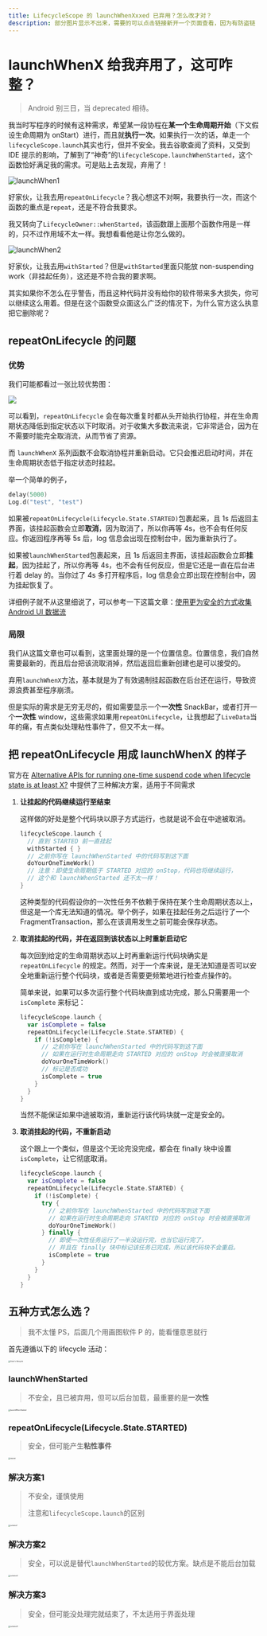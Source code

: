 ```yaml
---
title: LifecycleScope 的 launchWhenXxxed 已弃用？怎么改才对？
description: 部分图片显示不出来，需要的可以点击链接新开一个页面查看，因为有防盗链
---
```

# launchWhenX 给我弃用了，这可咋整？

> Android 别三日，当 deprecated 相待。

我当时写程序的时候有这种需求，希望某一段协程在**某一个生命周期开始**（下文假设生命周期为 onStart）进行，而且就**执行一次**。如果执行一次的话，单走一个`lifecycleScope.launch`其实也行，但并不安全。我去谷歌查阅了资料，又受到 IDE 提示的影响，了解到了“神奇”的`lifecycleScope.launchWhenStarted`，这个函数恰好满足我的需求。可是贴上去发现，弃用了！

![launchWhen1](https://p9-juejin.byteimg.com/tos-cn-i-k3u1fbpfcp/d7a15f04750d4be1988b5644fb61a223~tplv-k3u1fbpfcp-zoom-in-crop-mark:1512:0:0:0.awebp?)

好家伙，让我去用`repeatOnLifecycle`？我心想这不对啊，我要执行一次，而这个函数的重点是`repeat`，还是不符合我要求。

我又转向了`LifecycleOwner::whenStarted`，该函数跟上面那个函数作用是一样的，只不过作用域不太一样。我想看看他是让你怎么做的。

![launchWhen2](https://p1-juejin.byteimg.com/tos-cn-i-k3u1fbpfcp/8e8b0d495a234315bd77f58abae8bd24~tplv-k3u1fbpfcp-zoom-in-crop-mark:1512:0:0:0.awebp?)

好家伙，让我去用`withStarted`？但是`withStarted`里面只能放 non-suspending work（非挂起任务），这还是不符合我的要求啊。

其实如果你不怎么在乎警告，而且这种代码并没有给你的软件带来多大损失，你可以继续这么用着。但是在这个函数受众面这么广泛的情况下，为什么官方这么执意把它删除呢？

## repeatOnLifecycle 的问题

### 优势

我们可能都看过一张比较优势图：

![](https://miro.medium.com/v2/resize:fit:1400/0*pDKnvDJ9FzaCgXCd)

可以看到，`repeatOnLifecycle` 会在每次重复时都从头开始执行协程，并在生命周期状态降低到指定状态以下时取消。对于收集大多数流来说，它非常适合，因为在不需要时能完全取消流，从而节省了资源。

而 `launchWhenX` 系列函数不会取消协程并重新启动。它只会推迟启动时间，并在生命周期状态低于指定状态时挂起。

举一个简单的例子，

```kotlin
delay(5000)
Log.d("test", "test")
```

如果被`repeatOnLifecycle(Lifecycle.State.STARTED)`包裹起来，且 1s 后返回主界面，该挂起函数会立即**取消**，因为取消了，所以你再等 4s，也不会有任何反应。你返回程序再等 5s 后，log 信息会出现在控制台中，因为重新执行了。

如果被`launchWhenStarted`包裹起来，且 1s 后返回主界面，该挂起函数会立即**挂起**，因为挂起了，所以你再等 4s，也不会有任何反应，但是它还是一直在后台进行着 delay 的。当你过了 4s 多打开程序后，log 信息会立即出现在控制台中，因为挂起恢复了。

详细例子就不从这里细说了，可以参考一下这篇文章：[使用更为安全的方式收集 Android UI 数据流](https://zhuanlan.zhihu.com/p/389218426)

### 局限

我们从这篇文章也可以看到，这里面处理的是一个位置信息。位置信息，我们自然需要最新的，而且后台把该流取消掉，然后返回后重新创建也是可以接受的。

弃用`launchWhenX`方法，基本就是为了有效遏制挂起函数在后台还在运行，导致资源浪费甚至程序崩溃。

但是实际的需求是无穷无尽的，假如需要显示一个**一次性** SnackBar，或者打开一个**一次性** window，这些需求如果用`repeatOnLifecycle`，让我想起了`LiveData`当年的痛，有点类似处理粘性事件了，但又不太一样。

## 把 repeatOnLifecycle 用成 launchWhenX 的样子

官方在 [Alternative APIs for running one-time suspend code when lifecycle state is at least X?](https://issuetracker.google.com/issues/27004950) 中提供了三种解决方案，适用于不同需求

1. **让挂起的代码继续运行至结束**

   这样做的好处是整个代码块以原子方式运行，也就是说不会在中途被取消。

   ```kotlin
   lifecycleScope.launch {
     // 直到 STARTED 前一直挂起
     withStarted { }
     // 之前你写在 launchWhenStarted 中的代码写到这下面
     doYourOneTimeWork()
     // 注意：即使生命周期低于 STARTED 对应的 onStop，代码也将继续运行，
     // 这个和 launchWhenStarted 还不太一样！
   }
   ```

   这种类型的代码假设你的一次性任务不依赖于保持在某个生命周期状态以上，但这是一个库无法知道的情况。举个例子，如果在挂起任务之后运行了一个 FragmentTransaction，那么在该调用发生之前可能会保存状态。

2. **取消挂起的代码，并在返回到该状态以上时重新启动它**

   每次回到给定的生命周期状态以上时再重新运行代码块确实是 `repeatOnLifecycle` 的规定。然而，对于一个库来说，是无法知道是否可以安全地重新运行整个代码块，或者是否需要更频繁地进行检查点操作的。

   简单来说，如果可以多次运行整个代码块直到成功完成，那么只需要用一个 `isComplete` 来标记：

   ```kotlin
   lifecycleScope.launch {
     var isComplete = false
     repeatOnLifecycle(Lifecycle.State.STARTED) {
       if (!isComplete) {
         // 之前你写在 launchWhenStarted 中的代码写到这下面
         // 如果在运行时生命周期走向 STARTED 对应的 onStop 时会被直接取消
         doYourOneTimeWork()
         // 标记是否成功
         isComplete = true
       }
     }
   }
   ```

   当然不能保证如果中途被取消，重新运行该代码块就一定是安全的。

3. **取消挂起的代码，不重新启动**

   这个跟上一个类似，但是这个无论完没完成，都会在 finally 块中设置`isComplete`，让它彻底取消。

   ```kotlin
   lifecycleScope.launch {
     var isComplete = false
     repeatOnLifecycle(Lifecycle.State.STARTED) {
       if (!isComplete) {
         try {
           // 之前你写在 launchWhenStarted 中的代码写到这下面
           // 如果在运行时生命周期走向 STARTED 对应的 onStop 时会被直接取消
           doYourOneTimeWork()
         } finally {
           // 即使一次性任务运行了一半没运行完，也当它运行完了，
           // 并且在 finally 块中标记该任务已完成，所以该代码块不会重启。
           isComplete = true
         }
       }
     }
   }
   ```

   

## 五种方式怎么选？

> 我不太懂 PS，后面几个用画图软件 P 的，能看懂意思就行

首先遵循以下的 lifecycle 活动：

<img src="https://p1-juejin.byteimg.com/tos-cn-i-k3u1fbpfcp/6e7099f3934846d1be873b9559b80f2d~tplv-k3u1fbpfcp-zoom-in-crop-mark:1512:0:0:0.awebp?" alt="View's lifecycle" style="zoom:25%;" />

### launchWhenStarted

> 不安全，且已被弃用，但可以后台加载，最重要的是**一次性**

<img src="https://p3-juejin.byteimg.com/tos-cn-i-k3u1fbpfcp/ec1482ae9bc142d09115a180bd48616a~tplv-k3u1fbpfcp-zoom-in-crop-mark:1512:0:0:0.awebp?" alt="launchWhenStarted" style="zoom: 25%;" />

### repeatOnLifecycle(Lifecycle.State.STARTED)

> 安全，但可能产生**粘性事件**

<img src="https://p9-juejin.byteimg.com/tos-cn-i-k3u1fbpfcp/4203c50abe324fa78f718bb709cbd967~tplv-k3u1fbpfcp-zoom-in-crop-mark:1512:0:0:0.awebp?" alt="repeat" style="zoom:25%;" />

### 解决方案1

> 不安全，谨慎使用
>
> 注意和`lifecycleScope.launch`的区别

<img src="https://p6-juejin.byteimg.com/tos-cn-i-k3u1fbpfcp/d12ce31d67c04e598856374f2c39d121~tplv-k3u1fbpfcp-zoom-in-crop-mark:1512:0:0:0.awebp?" alt="solution1" style="zoom:25%;" />

### 解决方案2

> 安全，可以说是替代`launchWhenStarted`的较优方案。缺点是不能后台加载

<img src="https://p1-juejin.byteimg.com/tos-cn-i-k3u1fbpfcp/93b58463a2674d77bb0c3713260f75ee~tplv-k3u1fbpfcp-zoom-in-crop-mark:1512:0:0:0.awebp?" alt="solution2" style="zoom:25%;" />

### 解决方案3

> 安全，但可能没处理完就结束了，不太适用于界面处理

<img src="https://p9-juejin.byteimg.com/tos-cn-i-k3u1fbpfcp/07db9d128dc84f3d9aebcb120937cd97~tplv-k3u1fbpfcp-zoom-in-crop-mark:1512:0:0:0.awebp?" alt="solution3" style="zoom:25%;" />